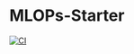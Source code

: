 # MLOPs-Starter

[![CI](https://github.com/Nath7009/MLOPs-Starter/actions/workflows/main.yml/badge.svg)](https://github.com/Nath7009/MLOPs-Starter/actions/workflows/main.yml)
